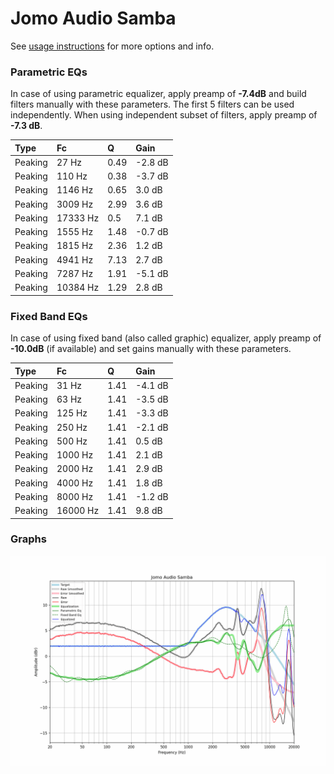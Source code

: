 # Jomo Audio Samba
See [usage instructions](https://github.com/jaakkopasanen/AutoEq#usage) for more options and info.

### Parametric EQs
In case of using parametric equalizer, apply preamp of **-7.4dB** and build filters manually
with these parameters. The first 5 filters can be used independently.
When using independent subset of filters, apply preamp of **-7.3 dB**.

| Type    | Fc       |    Q | Gain    |
|:--------|:---------|:-----|:--------|
| Peaking | 27 Hz    | 0.49 | -2.8 dB |
| Peaking | 110 Hz   | 0.38 | -3.7 dB |
| Peaking | 1146 Hz  | 0.65 | 3.0 dB  |
| Peaking | 3009 Hz  | 2.99 | 3.6 dB  |
| Peaking | 17333 Hz | 0.5  | 7.1 dB  |
| Peaking | 1555 Hz  | 1.48 | -0.7 dB |
| Peaking | 1815 Hz  | 2.36 | 1.2 dB  |
| Peaking | 4941 Hz  | 7.13 | 2.7 dB  |
| Peaking | 7287 Hz  | 1.91 | -5.1 dB |
| Peaking | 10384 Hz | 1.29 | 2.8 dB  |

### Fixed Band EQs
In case of using fixed band (also called graphic) equalizer, apply preamp of **-10.0dB**
(if available) and set gains manually with these parameters.

| Type    | Fc       |    Q | Gain    |
|:--------|:---------|:-----|:--------|
| Peaking | 31 Hz    | 1.41 | -4.1 dB |
| Peaking | 63 Hz    | 1.41 | -3.5 dB |
| Peaking | 125 Hz   | 1.41 | -3.3 dB |
| Peaking | 250 Hz   | 1.41 | -2.1 dB |
| Peaking | 500 Hz   | 1.41 | 0.5 dB  |
| Peaking | 1000 Hz  | 1.41 | 2.1 dB  |
| Peaking | 2000 Hz  | 1.41 | 2.9 dB  |
| Peaking | 4000 Hz  | 1.41 | 1.8 dB  |
| Peaking | 8000 Hz  | 1.41 | -1.2 dB |
| Peaking | 16000 Hz | 1.41 | 9.8 dB  |

### Graphs
![](./Jomo%20Audio%20Samba.png)
